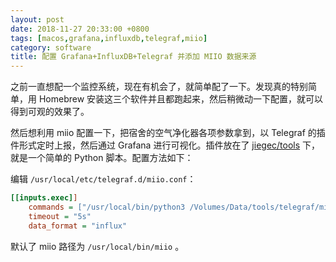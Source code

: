 ```yaml
---
layout: post
date: 2018-11-27 20:33:00 +0800
tags: [macos,grafana,influxdb,telegraf,miio]
category: software
title: 配置 Grafana+InfluxDB+Telegraf 并添加 MIIO 数据来源
---
```


之前一直想配一个监控系统，现在有机会了，就简单配了一下。发现真的特别简单，用 Homebrew 安装这三个软件并且都跑起来，然后稍微动一下配置，就可以得到可观的效果了。

然后想利用 miio 配置一下，把宿舍的空气净化器各项参数拿到，以 Telegraf 的插件形式定时上报，然后通过 Grafana 进行可视化。插件放在了 [jiegec/tools](https://github.com/jiegec/tools/blob/master/telegraf/miio.py) 下，就是一个简单的 Python 脚本。配置方法如下：

编辑 `/usr/local/etc/telegraf.d/miio.conf`：

```ini
[[inputs.exec]]
	commands = ["/usr/local/bin/python3 /Volumes/Data/tools/telegraf/miio.py MIID_HERE"]
	timeout = "5s"
	data_format = "influx"
```

默认了 miio 路径为 `/usr/local/bin/miio` 。